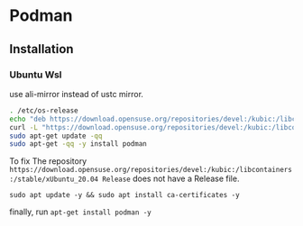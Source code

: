 # Podman

## Installation

### Ubuntu Wsl

use ali-mirror instead of ustc mirror.

```sh
. /etc/os-release
echo "deb https://download.opensuse.org/repositories/devel:/kubic:/libcontainers:/testing/xUbuntu_${VERSION_ID}/ /" | sudo tee /etc/apt/sources.list.d/devel:kubic:libcontainers:testing.list
curl -L "https://download.opensuse.org/repositories/devel:/kubic:/libcontainers:/testing/xUbuntu_${VERSION_ID}/Release.key" | sudo apt-key add -
sudo apt-get update -qq
sudo apt-get -qq -y install podman
```

To fix The repository `https://download.opensuse.org/repositories/devel:/kubic:/libcontainers:/stable/xUbuntu_20.04 Release` does not have a Release file.

`sudo apt update -y && sudo apt install ca-certificates -y`

finally, run `apt-get install podman -y`
